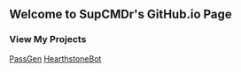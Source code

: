 ## Welcome to SupCMDr's GitHub.io Page

### View My Projects
[PassGen](https://github.com/SupCMDr/PassGen)
[HearthstoneBot](https://github.com/SupCMDr/HearthstoneBot)
